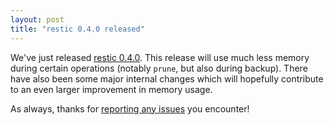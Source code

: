 ```yaml
---
layout: post
title: "restic 0.4.0 released"
---
```


We've just released [restic 0.4.0](https://github.com/restic/restic/releases/tag/v0.4.0). This release will use much less memory during certain operations (notably `prune`, but also during backup). There have also been some major internal changes which will hopefully contribute to an even larger improvement in memory usage.

As always, thanks for [reporting any issues](https://github.com/restic/restic/issues/new) you encounter!
